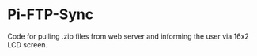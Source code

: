 # Pi-FTP-Sync
Code for pulling .zip files from web server and informing the user via 16x2 LCD screen.
